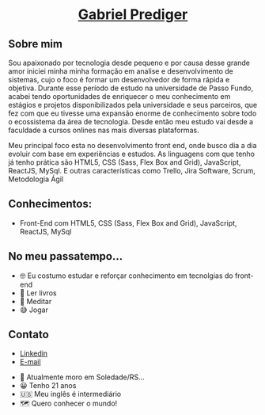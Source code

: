  # <h1 align="center"> <a href="https://www.linkedin.com/in/gabrielprediger/">Gabriel Prediger</a></h1>
 
## Sobre mim
Sou apaixonado por tecnologia desde pequeno e por causa desse grande amor iniciei minha minha formação em analise e desenvolvimento de sistemas, cujo o foco é formar um desenvolvedor de forma rápida e objetiva. Durante esse período de estudo na universidade de Passo Fundo, acabei tendo oportunidades de enriquecer o meu conhecimento em estágios e projetos disponibilizados pela universidade e seus parceiros, que fez com que eu tivesse uma expansão enorme de conhecimento sobre todo o ecossistema da área de tecnologia. Desde então meu estudo vai desde a faculdade a cursos onlines nas mais diversas plataformas.

Meu principal foco esta no desenvolvimento front end, onde busco dia a dia evoluir com base em experiências e estudos. As linguagens com que tenho já tenho prática são HTML5, CSS (Sass, Flex Box and Grid), JavaScript, ReactJS, MySql. E outras características como Trello, Jira Software, Scrum, Metodologia Ágil 

## Conhecimentos:
- Front-End com HTML5, CSS (Sass, Flex Box and Grid), JavaScript, ReactJS, MySql


## No meu passatempo...
- 🤓 Eu costumo estudar e reforçar conhecimento em tecnolgias do front-end
- 📕 Ler livros
- 🌻 Meditar
- 😅 Jogar



##  Contato
- <a href="https://www.linkedin.com/in/gabrielprediger/">Linkedin</a>
- <a href="mailto:gabrielprediger046@gmail.com">E-mail</a>
</div>

- 🏡 Atualmente moro em Soledade/RS...
- 😀 Tenho 21 anos
- 🇺🇸 Meu inglês é intermediário
- 🗺 Quero conhecer o mundo! 

